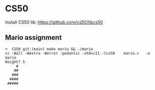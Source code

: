 # CS50
Install CS50 lib: https://github.com/cs50/libcs50

## Mario assignment
```
➜  CS50 git:(main) make mario && ./mario
cc -Wall -Wextra -Werror -pedantic -std=c11 -lcs50    mario.c   -o mario
Height? 5
     #
    ##
   ###
  ####
 #####
 ```